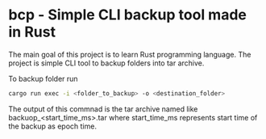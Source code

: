 # bcp - Simple CLI backup tool made in Rust

The main goal of this project is to learn Rust programming language. The project is simple CLI tool to backup folders into tar archive. 

To backup folder run

```bash
cargo run exec -i <folder_to_backup> -o <destination_folder>
```
The output of this commnad is the tar archive named like backuop_<start_time_ms>.tar where start_time_ms represents start time of the backup as epoch time.
